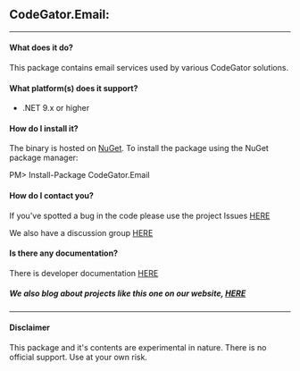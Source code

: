 ## CodeGator.Email: 
---


#### What does it do?
This package contains email services used by various CodeGator solutions.

#### What platform(s) does it support?
* .NET 9.x or higher

#### How do I install it?
The binary is hosted on [NuGet](https://www.nuget.org/packages/Codegator.Email/). To install the package using the NuGet package manager:

PM> Install-Package CodeGator.Email

#### How do I contact you?
If you've spotted a bug in the code please use the project Issues [HERE](https://github.com/CodeGator/CodeGator.Email/issues)

We also have a discussion group [HERE](https://github.com/CodeGator/CodeGator.Email/discussions)

#### Is there any documentation?
There is developer documentation [HERE](https://codegator.github.io/CodeGator.Email/)

##### We also blog about projects like this one on our website, [HERE](http://www.codegator.com)
---
#### Disclaimer
This package and it's contents are experimental in nature. There is no official support. Use at your own risk.